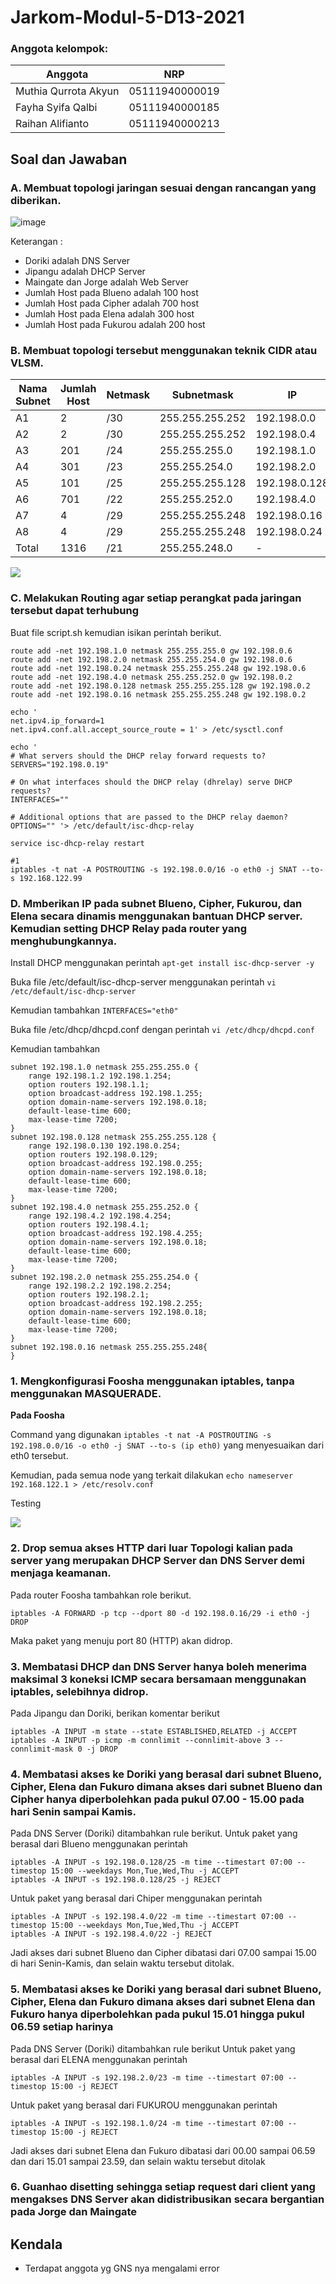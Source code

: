 # Jarkom-Modul-5-D13-2021

### Anggota kelompok:
Anggota | NRP
------------- | -------------
Muthia Qurrota Akyun | 05111940000019
Fayha Syifa Qalbi | 05111940000185
Raihan Alifianto | 05111940000213

## Soal dan Jawaban
### A. Membuat topologi jaringan sesuai dengan rancangan yang diberikan.

![image](https://user-images.githubusercontent.com/68548653/145531503-26496f59-1d9f-4e86-aa15-3f5f460f3889.png)

   Keterangan : 	
   - Doriki adalah DNS Server
   - Jipangu adalah DHCP Server
   - Maingate dan Jorge adalah Web Server
   - Jumlah Host pada Blueno adalah 100 host
   - Jumlah Host pada Cipher adalah 700 host
   - Jumlah Host pada Elena adalah 300 host
   - Jumlah Host pada Fukurou adalah 200 host

### B. Membuat topologi tersebut menggunakan teknik CIDR atau VLSM.

Nama Subnet | Jumlah Host | Netmask | Subnetmask | IP
------------- | ------------- | ------------- | ------------- | -------------
A1 | 2 | /30 | 255.255.255.252 | 192.198.0.0
A2 | 2 | /30 | 255.255.255.252 | 192.198.0.4
A3 | 201 | /24 | 255.255.255.0 | 192.198.1.0
A4 | 301 | /23 | 255.255.254.0 | 192.198.2.0
A5 | 101 | /25 | 255.255.255.128 | 192.198.0.128
A6 | 701 | /22 | 255.255.252.0 | 192.198.4.0
A7 | 4 | /29 | 255.255.255.248 | 192.198.0.16
A8 | 4 | /29 | 255.255.255.248 | 192.198.0.24
Total | 1316 | /21 | 255.255.248.0 | -

<img src="https://github.com/muthiaqrrta/Jarkom-Modul-5-D13-2021/blob/main/screenshot/VLSM.jpeg">

### C. Melakukan Routing agar setiap perangkat pada jaringan tersebut dapat terhubung
Buat file script.sh kemudian isikan perintah berikut. 
```
route add -net 192.198.1.0 netmask 255.255.255.0 gw 192.198.0.6
route add -net 192.198.2.0 netmask 255.255.254.0 gw 192.198.0.6
route add -net 192.198.0.24 netmask 255.255.255.248 gw 192.198.0.6
route add -net 192.198.4.0 netmask 255.255.252.0 gw 192.198.0.2
route add -net 192.198.0.128 netmask 255.255.255.128 gw 192.198.0.2
route add -net 192.198.0.16 netmask 255.255.255.248 gw 192.198.0.2

echo '
net.ipv4.ip_forward=1
net.ipv4.conf.all.accept_source_route = 1' > /etc/sysctl.conf

echo '
# What servers should the DHCP relay forward requests to?
SERVERS="192.198.0.19"

# On what interfaces should the DHCP relay (dhrelay) serve DHCP requests?
INTERFACES=""

# Additional options that are passed to the DHCP relay daemon?
OPTIONS="" '> /etc/default/isc-dhcp-relay

service isc-dhcp-relay restart

#1
iptables -t nat -A POSTROUTING -s 192.198.0.0/16 -o eth0 -j SNAT --to-s 192.168.122.99
```

### D. Mmberikan IP pada subnet Blueno, Cipher, Fukurou, dan Elena secara dinamis menggunakan bantuan DHCP server. Kemudian setting DHCP Relay pada router yang menghubungkannya.
Install DHCP menggunakan perintah `apt-get install isc-dhcp-server -y`

Buka file /etc/default/isc-dhcp-server menggunakan perintah `vi /etc/default/isc-dhcp-server`

Kemudian tambahkan `INTERFACES="eth0"`

Buka file /etc/dhcp/dhcpd.conf dengan perintah `vi /etc/dhcp/dhcpd.conf`

Kemudian tambahkan 
```
subnet 192.198.1.0 netmask 255.255.255.0 {
	range 192.198.1.2 192.198.1.254;
	option routers 192.198.1.1;
	option broadcast-address 192.198.1.255;
	option domain-name-servers 192.198.0.18;
	default-lease-time 600;
	max-lease-time 7200;
}
subnet 192.198.0.128 netmask 255.255.255.128 {
	range 192.198.0.130 192.198.0.254;
	option routers 192.198.0.129;
	option broadcast-address 192.198.0.255;
	option domain-name-servers 192.198.0.18;
	default-lease-time 600;
	max-lease-time 7200;
}
subnet 192.198.4.0 netmask 255.255.252.0 {
	range 192.198.4.2 192.198.4.254;
	option routers 192.198.4.1;
	option broadcast-address 192.198.4.255;
	option domain-name-servers 192.198.0.18;
	default-lease-time 600;
	max-lease-time 7200;
}
subnet 192.198.2.0 netmask 255.255.254.0 {
	range 192.198.2.2 192.198.2.254;
	option routers 192.198.2.1;
	option broadcast-address 192.198.2.255;
	option domain-name-servers 192.198.0.18;
	default-lease-time 600;
	max-lease-time 7200;
}
subnet 192.198.0.16 netmask 255.255.255.248{
}

```

### 1. Mengkonfigurasi Foosha menggunakan iptables, tanpa menggunakan MASQUERADE.
**Pada Foosha**

Command yang digunakan `iptables -t nat -A POSTROUTING -s 192.198.0.0/16 -o eth0 -j SNAT --to-s (ip eth0)` yang menyesuaikan dari eth0 tersebut.

Kemudian, pada semua node yang terkait dilakukan `echo nameserver 192.168.122.1 > /etc/resolv.conf`

Testing 

<img src="https://github.com/muthiaqrrta/Jarkom-Modul-5-D13-2021/blob/main/screenshot/no1.jpeg">

### 2. Drop semua akses HTTP dari luar Topologi kalian pada server yang merupakan DHCP Server dan DNS Server demi menjaga keamanan.
Pada router Foosha tambahkan role berikut. 
```
iptables -A FORWARD -p tcp --dport 80 -d 192.198.0.16/29 -i eth0 -j DROP
```
Maka paket yang menuju port 80 (HTTP) akan didrop.

### 3. Membatasi DHCP dan DNS Server hanya boleh menerima maksimal 3 koneksi ICMP secara bersamaan menggunakan iptables, selebihnya didrop.
Pada Jipangu dan Doriki, berikan komentar berikut
```
iptables -A INPUT -m state --state ESTABLISHED,RELATED -j ACCEPT
iptables -A INPUT -p icmp -m connlimit --connlimit-above 3 --connlimit-mask 0 -j DROP
```

### 4. Membatasi akses ke Doriki yang berasal dari subnet Blueno, Cipher, Elena dan Fukuro dimana akses dari subnet Blueno dan Cipher hanya diperbolehkan pada pukul 07.00 - 15.00 pada hari Senin sampai Kamis.
Pada DNS Server (Doriki) ditambahkan rule berikut.
Untuk paket yang berasal dari Blueno menggunakan perintah
```
iptables -A INPUT -s 192.198.0.128/25 -m time --timestart 07:00 --timestop 15:00 --weekdays Mon,Tue,Wed,Thu -j ACCEPT
iptables -A INPUT -s 192.198.0.128/25 -j REJECT
```
Untuk paket yang berasal dari Chiper menggunakan perintah
```
iptables -A INPUT -s 192.198.4.0/22 -m time --timestart 07:00 --timestop 15:00 --weekdays Mon,Tue,Wed,Thu -j ACCEPT
iptables -A INPUT -s 192.198.4.0/22 -j REJECT
```
Jadi akses dari subnet Blueno dan Cipher dibatasi dari 07.00 sampai 15.00 di hari Senin-Kamis, dan selain waktu tersebut ditolak.

### 5. Membatasi akses ke Doriki yang berasal dari subnet Blueno, Cipher, Elena dan Fukuro dimana akses dari subnet Elena dan Fukuro hanya diperbolehkan pada pukul 15.01 hingga pukul 06.59 setiap harinya
Pada DNS Server (Doriki) ditambahkan rule berikut
Untuk paket yang berasal dari ELENA menggunakan perintah
```
iptables -A INPUT -s 192.198.2.0/23 -m time --timestart 07:00 --timestop 15:00 -j REJECT
```
Untuk paket yang berasal dari FUKUROU menggunakan perintah
```
iptables -A INPUT -s 192.198.1.0/24 -m time --timestart 07:00 --timestop 15:00 -j REJECT
```
Jadi akses dari subnet Elena dan Fukuro dibatasi dari 00.00 sampai 06.59 dan dari 15.01 sampai 23.59, dan selain waktu tersebut ditolak

### 6. Guanhao disetting sehingga setiap request dari client yang mengakses DNS Server akan didistribusikan secara bergantian pada Jorge dan Maingate


## Kendala
- Terdapat anggota yg GNS nya mengalami error
